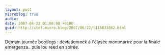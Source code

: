 ```yaml
---
layout: post
microblog: true
audio: 
date: 2007-06-22 01:00:00 +0100
guid: http://xtof.micro.blog/2007/06/22/t115833862.html
---
```

Demain journée bootlegs : deviationrock à l'élysée montmartre pour la finale emergenza.. puis lou reed en soirée.
